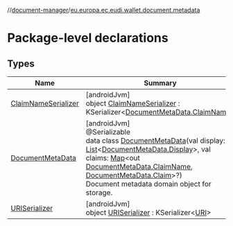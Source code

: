 //[document-manager](../../index.md)/[eu.europa.ec.eudi.wallet.document.metadata](index.md)

# Package-level declarations

## Types

| Name                                                   | Summary                                                                                                                                                                                                                                                                                                                                                                                                                                                                                                                                                                            |
|--------------------------------------------------------|------------------------------------------------------------------------------------------------------------------------------------------------------------------------------------------------------------------------------------------------------------------------------------------------------------------------------------------------------------------------------------------------------------------------------------------------------------------------------------------------------------------------------------------------------------------------------------|
| [ClaimNameSerializer](-claim-name-serializer/index.md) | [androidJvm]<br>object [ClaimNameSerializer](-claim-name-serializer/index.md) : KSerializer&lt;[DocumentMetaData.ClaimName](-document-meta-data/-claim-name/index.md)&gt;                                                                                                                                                                                                                                                                                                                                                                                                          |
| [DocumentMetaData](-document-meta-data/index.md)       | [androidJvm]<br>@Serializable<br>data class [DocumentMetaData](-document-meta-data/index.md)(val display: [List](https://kotlinlang.org/api/latest/jvm/stdlib/kotlin.collections/-list/index.html)&lt;[DocumentMetaData.Display](-document-meta-data/-display/index.md)&gt;, val claims: [Map](https://kotlinlang.org/api/latest/jvm/stdlib/kotlin.collections/-map/index.html)&lt;out [DocumentMetaData.ClaimName](-document-meta-data/-claim-name/index.md), [DocumentMetaData.Claim](-document-meta-data/-claim/index.md)&gt;?)<br>Document metadata domain object for storage. |
| [URISerializer](-u-r-i-serializer/index.md)            | [androidJvm]<br>object [URISerializer](-u-r-i-serializer/index.md) : KSerializer&lt;[URI](https://developer.android.com/reference/kotlin/java/net/URI.html)&gt;                                                                                                                                                                                                                                                                                                                                                                                                                    |
